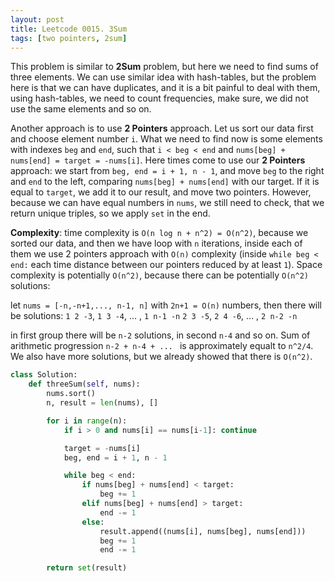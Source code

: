 ```yaml
---
layout: post
title: Leetcode 0015. 3Sum
tags: [two pointers, 2sum]
---
```


This problem is similar to **2Sum** problem, but here we need to find sums of three elements. We can use similar idea with hash-tables, but the problem here is that we can have duplicates, and it is a bit painful to deal with them, using hash-tables, we need to count frequencies, make sure, we did not use the same elements and so on.

Another approach is to use **2 Pointers** approach. Let us sort our data first and choose element number `i`. What we need to find now is some elements with indexes `beg` and `end`, such that `i < beg < end` and `nums[beg] + nums[end] = target = -nums[i]`. Here times come to use our **2 Pointers** approach: we start from `beg, end = i + 1, n - 1`, and move `beg` to the right and `end` to the left, comparing `nums[beg] + nums[end]` with our target. If it is equal to `target`, we add it to our result, and move two pointers. However, because we can have equal numbers in `nums`, we still need to check, that we return unique triples, so we apply `set` in the end.

**Complexity**: time complexity is `O(n log n + n^2) = O(n^2)`, because we sorted our data, and then we have loop with `n` iterations, inside each of them we use 2 pointers approach with `O(n)` complexity (inside `while beg < end:` each time distance between our pointers reduced by at least `1`). Space complexity is potentially `O(n^2)`, because there can be potentially `O(n^2)` solutions: 

let `nums = [-n,-n+1,..., n-1, n]` with `2n+1 = O(n)` numbers, then there will be solutions:
`1 2 -3`,   `1 3 -4`, ... , `1 n-1 -n`
`2 3 -5`,   `2 4 -6`, ... , `2 n-2 -n`

in first group there will be `n-2` solutions, in second `n-4` and so on.
Sum of arithmetic progression `n-2 + n-4 + ... ` is approximately equalt to `n^2/4`.
We also have more solutions, but we already showed that there is `O(n^2)`.

```python
class Solution:
    def threeSum(self, nums):
        nums.sort()
        n, result = len(nums), []

        for i in range(n):
            if i > 0 and nums[i] == nums[i-1]: continue

            target = -nums[i]
            beg, end = i + 1, n - 1

            while beg < end:
                if nums[beg] + nums[end] < target:
                    beg += 1
                elif nums[beg] + nums[end] > target:
                    end -= 1
                else:
                    result.append((nums[i], nums[beg], nums[end]))
                    beg += 1
                    end -= 1

        return set(result)
```
